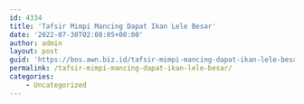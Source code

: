 ```yaml
---
id: 4334
title: 'Tafsir Mimpi Mancing Dapat Ikan Lele Besar'
date: '2022-07-30T02:08:05+00:00'
author: admin
layout: post
guid: 'https://bos.awn.biz.id/tafsir-mimpi-mancing-dapat-ikan-lele-besar/'
permalink: /tafsir-mimpi-mancing-dapat-ikan-lele-besar/
categories:
    - Uncategorized
---
```


